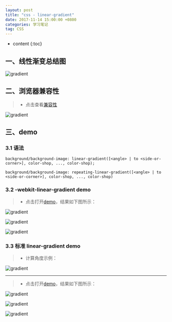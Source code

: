 ```yaml
---
layout: post
title: "css - linear-gradient"
date: 2017-11-14 15:00:00 +0800 
categories: 学习笔记
tag: CSS
---
```

* content
{:toc}


<!-- more -->

## 一、线性渐变总结图

![gradient](/styles/images/css/gradient/gradient-02.png)

## 二、浏览器兼容性

> * 点击查看[兼容性](https://caniuse.com/#search=linear-gradient)

![gradient](/styles/images/css/gradient/gradient-04.png)

## 三、demo

### 3.1 语法

```
background/background-image: linear-gradient([<angle> | to <side-or-corner>], color-shop, ..., color-shop);

background/background-image: repeating-linear-gradient([<angle> | to <side-or-corner>], color-shop, ..., color-shop)
```

### 3.2 -webkit-linear-gradient demo

> * 点击打开[demo](/effects/demo/css/gradient/demo1/index.html)，结果如下图所示：

![gradient](/styles/images/css/gradient/gradient-03.png)

![gradient](/styles/images/css/gradient/gradient-08.png)

![gradient](/styles/images/css/gradient/gradient-09**.png)

### 3.3 标准 linear-gradient demo

> * 计算角度示例：

![gradient](/styles/images/css/gradient/gradient-01.png)

---

> * 点击打开[demo](/effects/demo/css/gradient/demo1/index2.html)，结果如下图所示：

![gradient](/styles/images/css/gradient/gradient-05.png)

![gradient](/styles/images/css/gradient/gradient-06.png)

![gradient](/styles/images/css/gradient/gradient-07.png)

